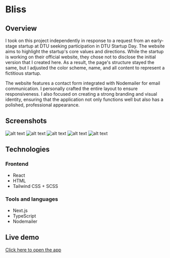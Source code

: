 # Bliss

## Overview
I took on this project independently in response to a request from an early-stage startup at DTU seeking participation in DTU Startup Day. The website aims to highlight the startup's core values and directions. While the startup is working on their official website, they chose not to disclose the initial version that I created here. As a result, the page's structure stayed the same, but I adjusted the color scheme, name, and all content to represent a fictitious startup. 

The website features a contact form integrated with Nodemailer for email communication. I personally crafted the entire layout to ensure responsiveness. I also focused on creating a strong branding and visual identity, ensuring that the application not only functions well but also has a polished, professional appearance.

## Screenshots
![alt text](https://res.cloudinary.com/dv7nhvy8e/image/upload/v1724601816/bliss/qunfbn9vg7f3ivheopgm.png)
![alt text](https://res.cloudinary.com/dv7nhvy8e/image/upload/v1724601816/bliss/ze1tsy9yhufrwm2llthn.png)
![alt text](https://res.cloudinary.com/dv7nhvy8e/image/upload/v1724601816/bliss/pvwrpjpp2b12ahfypcbi.png)
![alt text](https://res.cloudinary.com/dv7nhvy8e/image/upload/v1724601816/bliss/vlbjbzuorzltabqasiah.png)
![alt text](https://res.cloudinary.com/dv7nhvy8e/image/upload/v1724601816/bliss/cf31h9c9rqmccbcwa4lx.png)

## Technologies
### Frontend
- React
- HTML
- Tailwind CSS + SCSS
### Tools and languages
- Next.js
- TypeScript
- Nodemailer

## Live demo
[Click here to open the app](https://bankingbliss.vercel.app/)
